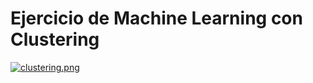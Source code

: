 # Ejercicio de Machine Learning con Clustering 


[![clustering.png](https://i.postimg.cc/W44h8mp7/clustering.png)](https://postimg.cc/bZKyNttG)
